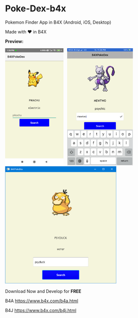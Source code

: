 # Poke-Dex-b4x
Pokemon Finder App in B4X (Android, iOS, Desktop)

Made with ❤ in B4X

**Preview:**

<img src="https://github.com/pyhoon/Poke-Dex-b4x/blob/main/Preview/B4A.jpg" height="380" title="Android" /> &nbsp; 
<img src="https://github.com/pyhoon/Poke-Dex-b4x/blob/main/Preview/B4i.png" height="380" title="iOS" /> &nbsp; 
<img src="https://github.com/pyhoon/Poke-Dex-b4x/blob/main/Preview/B4J.png" height="380" title="Desktop" />

Download Now and Develop for **FREE**

B4A https://www.b4x.com/b4a.html

B4J https://www.b4x.com/b4j.html
